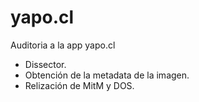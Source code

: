 # yapo.cl
Auditoria a la app yapo.cl
* Dissector.
* Obtención de la metadata de la imagen.
* Relización de MitM y DOS.
